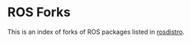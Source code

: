 # ROS Forks

This is an index of forks of ROS packages listed in [rosdistro](http://github.com/ros/rosdistro).
